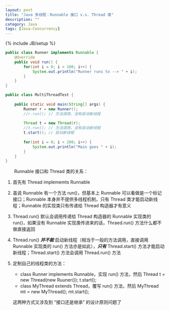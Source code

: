 ```yaml
---
layout: post
title: "Java 多线程：Runnable 接口 v.s. Thread 类"
description: ""
category: Java
tags: [Java-Concurrency]
---
```

{% include JB/setup %}

```java
public class Runner implements Runnable {  
	@Override  
	public void run() {  
		for(int i = 0; i < 100; i++) {  
			System.out.println("Runner runs to --> " + i);  
		}  
	}  
}  
```

```java
public class MultiThreadTest {  
  
	public static void main(String[] args) {  
		Runner r = new Runner();  
		//r.run(); // 方法调用，没有启动新线程  
  
		Thread t = new Thread(r);  
		//t.run(); // 方法调用，没有启动新线程  
		t.start(); // 启动新线程  
		  
		for(int i = 0; i < 200; i++) {  
			System.out.println("Main goes " + i);   
		}  
	} 
}  
```

　　Runnable 接口和 Thread 类的关系：

1. 首先有 Thread implememts Runnable
2. 虽说 Runnable 有一个方法 run()，但基本上 Runnable 可以看做是一个标记接口；Runnable 本身并不提供多线程机制，只有 Thread 类才能启动新线程；Runnable 的实现类只有传递给 Thread 构造器才有意义
3. Thread.run() 默认会调用传递给 Thread 构造器的 Runnable 实现类的 run()，如果没有 Runnable 实现类传进来的话，Thraed.run() 方法什么都不做直接返回
4. Thread.run() _**并不能**_ 启动新线程（相当于一般的方法调用，直接调用 Runnable 实现类的 run() 方法亦是如此），_**只有**_ Thread.start() 方法才能启动新线程；Thread.start() 方法会调用 Thread.run() 方法
5. 定制自己的线程类的方法：

	* class Runner implements Runnable，实现 run() 方法，然后 Thread t = new Thread(new Ruuner()); t.start();
	* class MyThread extends Thread，覆写 run() 方法，然后 MyThread mt = new MyThread(); mt.start();

	这两种方式又涉及到 “接口还是继承” 的设计原则问题了